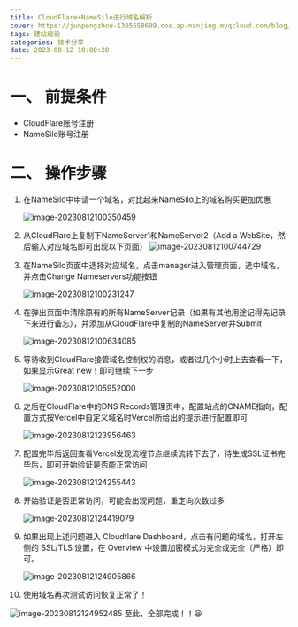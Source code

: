 ```yaml
---
title: CloudFlare+NameSilo进行域名解析
cover: https://junpengzhou-1305658609.cos.ap-nanjing.myqcloud.com/blog/%E5%A4%8F%E6%97%A5%E8%8D%B7%E5%8F%B6%E4%B8%8B%E6%BD%9C%E6%B0%B4-cover.webp
tags: 建站经验
categories: 技术分享
date: 2023-08-12 10:00:20
---
```

# 一、 前提条件
* CloudFlare账号注册
* NameSilo账号注册
# 二、 操作步骤

1. 在NameSilo中申请一个域名，对比起来NameSilo上的域名购买更加优惠

   ![image-20230812100350459](https://junpengzhou-1305658609.cos.ap-nanjing.myqcloud.com/blog/image-20230812100350459.png)

2. 从CloudFlare上复制下NameServer1和NameServer2（Add a WebSite，然后输入对应域名即可出现以下页面）
   ![image-20230812100744729](https://junpengzhou-1305658609.cos.ap-nanjing.myqcloud.com/blog/image-20230812100744729.png)

3. 在NameSilo页面中选择对应域名，点击manager进入管理页面，选中域名，并点击Change Nameservers功能按钮

   ![image-20230812100231247](https://junpengzhou-1305658609.cos.ap-nanjing.myqcloud.com/blog/image-20230812100231247.png)

4. 在弹出页面中清除原有的所有NameServer记录（如果有其他用途记得先记录下来进行备忘），并添加从CloudFlare中复制的NameServer并Submit
   
   ![image-20230812100634085](https://junpengzhou-1305658609.cos.ap-nanjing.myqcloud.com/blog/image-20230812100634085.png)
   
5. 等待收到CloudFlare接管域名控制权的消息，或者过几个小时上去查看一下，如果显示Great new！即可继续下一步
   
   ![image-20230812105952000](https://junpengzhou-1305658609.cos.ap-nanjing.myqcloud.com/blog/image-20230812105952000.png) 
   
6. 之后在CloudFlare中的DNS Records管理页中，配置站点的CNAME指向，配置方式按Vercel中自定义域名时Vercel所给出的提示进行配置即可
   
   ![image-20230812123956463](https://junpengzhou-1305658609.cos.ap-nanjing.myqcloud.com/blog/image-20230812123956463.png)
   
7. 配置完毕后返回查看Vercel发现流程节点继续流转下去了，待生成SSL证书完毕后，即可开始验证是否能正常访问
   
   ![image-20230812124255443](https://junpengzhou-1305658609.cos.ap-nanjing.myqcloud.com/blog/image-20230812124255443.png)
   
8. 开始验证是否正常访问，可能会出现问题，重定向次数过多
   
   ![image-20230812124419079](https://junpengzhou-1305658609.cos.ap-nanjing.myqcloud.com/blog/image-20230812124419079.png)
   
9. 如果出现上述问题进入 Cloudflare Dashboard，点击有问题的域名，打开左侧的 SSL/TLS 设置，在 Overview 中设置加密模式为完全或完全（严格）即可。

   ![image-20230812124905866](https://junpengzhou-1305658609.cos.ap-nanjing.myqcloud.com/blog/image-20230812124905866.png)

10. 使用域名再次测试访问恢复正常了！

![image-20230812124952485](https://junpengzhou-1305658609.cos.ap-nanjing.myqcloud.com/blog/image-20230812124952485.png)
至此，全部完成！！:laughing: